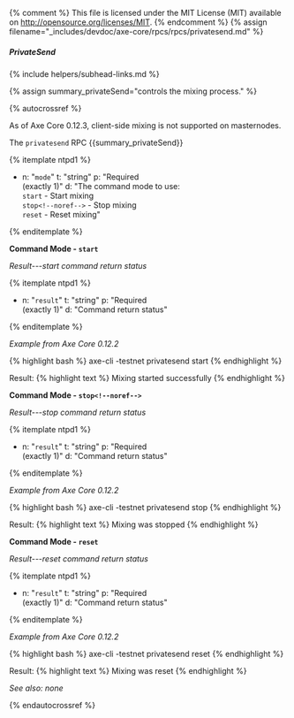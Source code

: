 {% comment %}
This file is licensed under the MIT License (MIT) available on
http://opensource.org/licenses/MIT.
{% endcomment %}
{% assign filename="_includes/devdoc/axe-core/rpcs/rpcs/privatesend.md" %}

##### PrivateSend
{% include helpers/subhead-links.md %}

{% assign summary_privateSend="controls the mixing process." %}

{% autocrossref %}

As of Axe Core 0.12.3, client-side mixing is not supported on masternodes.

The `privatesend` RPC {{summary_privateSend}}

{% itemplate ntpd1 %}
- n: "`mode`"
  t: "string"
  p: "Required<br>(exactly 1)"
  d: "The command mode to use:<br>`start` - Start mixing<br>`stop<!--noref-->` - Stop mixing<br>`reset` - Reset mixing"

{% enditemplate %}

**Command Mode - `start`**

*Result---start command return status*

{% itemplate ntpd1 %}
- n: "`result`"
  t: "string"
  p: "Required<br>(exactly 1)"
  d: "Command return status"

{% enditemplate %}

*Example from Axe Core 0.12.2*

{% highlight bash %}
axe-cli -testnet privatesend start
{% endhighlight %}

Result:
{% highlight text %}
Mixing started successfully
{% endhighlight %}


**Command Mode - `stop<!--noref-->`**

*Result---stop command return status*

{% itemplate ntpd1 %}
- n: "`result`"
  t: "string"
  p: "Required<br>(exactly 1)"
  d: "Command return status"

{% enditemplate %}

*Example from Axe Core 0.12.2*

{% highlight bash %}
axe-cli -testnet privatesend stop
{% endhighlight %}

Result:
{% highlight text %}
Mixing was stopped
{% endhighlight %}


**Command Mode - `reset`**

*Result---reset command return status*

{% itemplate ntpd1 %}
- n: "`result`"
  t: "string"
  p: "Required<br>(exactly 1)"
  d: "Command return status"

{% enditemplate %}

*Example from Axe Core 0.12.2*

{% highlight bash %}
axe-cli -testnet privatesend reset
{% endhighlight %}

Result:
{% highlight text %}
Mixing was reset
{% endhighlight %}

*See also: none*

{% endautocrossref %}
